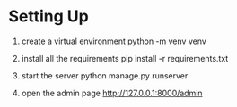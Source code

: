 # Setting Up

1. create a virtual environment
python -m venv venv

2. install all the requirements
pip install -r requirements.txt

3. start the server
python manage.py runserver

4. open the admin page 
http://127.0.0.1:8000/admin
